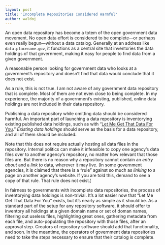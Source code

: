 ```yaml
---
layout: post
title: 'Incomplete Repositories Considered Harmful'
author: waldoj
---
```


An open data repository has become a totem of the open government data movement. No open data effort is considered to be complete—or perhaps even really begun—without a data catalog. Generally at an address like `data.placename.gov`, it functions as a central site that inventories the data holdings of that government, making it easy for people to find data from a given government.

A reasonable person looking for government data who looks at a government’s repository and doesn’t find that data would conclude that it does not exist.

As a rule, this is not true. I am not aware of any government data repository that is complete. Most of them are not even close to being complete. In my experience, the majority of a government’s existing, published, online data holdings are not included in their data repository.

Publishing a data repository while omitting data should be considered harmful. An important part of launching a data repository is inventorying existing published data holdings, such as with “[Let Me Get That Data For You](http://lmgtdfy.usopendata.org/).” _Existing data holdings_ should serve as the basis for a data repository, and all of them should be included.

Note that this does not require actually hosting all data files in the repository. Internal politics can make it infeasible to copy one agency’s data files over to another agency’s repository, no matter how relevant that those files are. But there is no reason why a repository cannot contain an _entry about_ and a _link to_ data, wherever it may live. (In some government agencies, it is claimed that there is a “rule” against so much as _linking_ to a page on another agency’s website. If you are told this, demand to see a copy of that rule. That rule does not exist.)

In fairness to governments with incomplete data repositories, the process of inventorying data holdings is non-trivial. It’s a lot easier now that “Let Me Get That Data For You” exists, but it’s nearly as simple as it should be. As a standard part of the setup for any repository software, it should offer to inventory all holdings at a given domain name or set of doman names, filtering out useless files, highlighting great ones, gathering metadata from each file, and auto-populating the repository with those files, after an approval step. Creators of repository software should add that functionality, and soon. In the meantime, the operators of government data repositories need to take the steps necessary to ensure that their catalog is complete.
